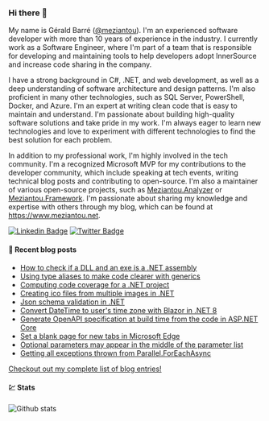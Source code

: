 ### Hi there 👋

My name is Gérald Barré ([@meziantou](https://twitter.com/meziantou)). I'm an experienced software developer with more than 10 years of experience in the industry. I currently work as a Software Engineer, where I'm part of a team that is responsible for developing and maintaining tools to help developers adopt InnerSource and increase code sharing in the company.

I have a strong background in C#, .NET, and web development, as well as a deep understanding of software architecture and design patterns. I'm also proficient in many other technologies, such as SQL Server, PowerShell, Docker, and Azure. I'm an expert at writing clean code that is easy to maintain and understand. I'm passionate about building high-quality software solutions and take pride in my work. I'm always eager to learn new technologies and love to experiment with different technologies to find the best solution for each problem.

In addition to my professional work, I'm highly involved in the tech community. I'm a recognized Microsoft MVP for my contributions to the developer community, which include speaking at tech events, writing technical blog posts and contributing to open-source. I'm also a maintainer of various open-source projects, such as [Meziantou.Analyzer](https://github.com/meziantou/Meziantou.Analyzer) or [Meziantou.Framework](https://github.com/meziantou/Meziantou.Framework). I'm passionate about sharing my knowledge and expertise with others through my blog, which can be found at <https://www.meziantou.net>.

[![Linkedin Badge](https://img.shields.io/badge/-LinkedIn-blue?style=flat-square&logo=Linkedin&logoColor=white&link=https://www.linkedin.com/in/meziantou/)](https://www.linkedin.com/in/meziantou/)
[![Twitter Badge](https://img.shields.io/badge/-Twitter-1ca0f1?style=flat-square&labelColor=1ca0f1&logo=twitter&logoColor=white&link=https://twitter.com/meziantou)](https://twitter.com/meziantou)

#### 📗 Recent blog posts

<!--START_SECTION:feed-->
* [How to check if a DLL  and an exe is a .NET assembly](https:&#x2F;&#x2F;www.meziantou.net&#x2F;how-to-check-if-a-dll-and-an-exe-is-a-dotnet-assembly.htm?utm_medium&#x3D;social&amp;utm_source&#x3D;syndication)
* [Using type aliases to make code clearer with generics](https:&#x2F;&#x2F;www.meziantou.net&#x2F;using-type-aliases-to-make-code-clearer-with-generics.htm?utm_medium&#x3D;social&amp;utm_source&#x3D;syndication)
* [Computing code coverage for a .NET project](https:&#x2F;&#x2F;www.meziantou.net&#x2F;computing-code-coverage-for-a-dotnet-project.htm?utm_medium&#x3D;social&amp;utm_source&#x3D;syndication)
* [Creating ico files from multiple images in .NET](https:&#x2F;&#x2F;www.meziantou.net&#x2F;creating-ico-files-from-multiple-images-in-dotnet.htm?utm_medium&#x3D;social&amp;utm_source&#x3D;syndication)
* [Json schema validation in .NET](https:&#x2F;&#x2F;www.meziantou.net&#x2F;json-schema-validation-in-dotnet.htm?utm_medium&#x3D;social&amp;utm_source&#x3D;syndication)
* [Convert DateTime to user&#39;s time zone with Blazor in .NET 8](https:&#x2F;&#x2F;www.meziantou.net&#x2F;convert-datetime-to-user-s-time-zone-with-server-side-blazor-time-provider.htm?utm_medium&#x3D;social&amp;utm_source&#x3D;syndication)
* [Generate OpenAPI specification at build time from the code in ASP.NET Core](https:&#x2F;&#x2F;www.meziantou.net&#x2F;generate-openapi-specification-at-build-time-from-the-code-in-asp-net-core.htm?utm_medium&#x3D;social&amp;utm_source&#x3D;syndication)
* [Set a blank page for new tabs in Microsoft Edge](https:&#x2F;&#x2F;www.meziantou.net&#x2F;set-a-blank-page-for-new-tabs-in-microsoft-edge.htm?utm_medium&#x3D;social&amp;utm_source&#x3D;syndication)
* [Optional parameters may appear in the middle of the parameter list](https:&#x2F;&#x2F;www.meziantou.net&#x2F;optional-parameters.htm?utm_medium&#x3D;social&amp;utm_source&#x3D;syndication)
* [Getting all exceptions thrown from Parallel.ForEachAsync](https:&#x2F;&#x2F;www.meziantou.net&#x2F;getting-all-exceptions-thrown-from-parallel-foreachasync.htm?utm_medium&#x3D;social&amp;utm_source&#x3D;syndication)
<!--END_SECTION:feed-->

[Checkout out my complete list of blog entries!](https://www.meziantou.net/archives.htm)

#### 💹 Stats

![Github stats](https://github-readme-stats.vercel.app/api?username=meziantou&show_icons=true&hide_border=true)
